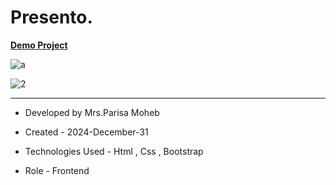 # Presento.

 <a href="https://parisamohebweb.github.io/Presento">**Demo Project**</a>


![a](https://github.com/user-attachments/assets/deec7e93-77a3-4bac-a361-74e2a216b6b7)


![2](https://github.com/user-attachments/assets/e23e8e5d-1c04-4e00-b2a8-26743c79a380)

---

- Developed by Mrs.Parisa Moheb

- Created - 2024-December-31

- Technologies Used - Html , Css , Bootstrap

- Role - Frontend

